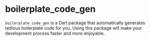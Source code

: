 # boilerplate_code_gen

`boilerplate_code_gen` is a Dart package that automatically generates tedious boilerplate code for you. Using this package will make your development process faster and more enjoyable.
